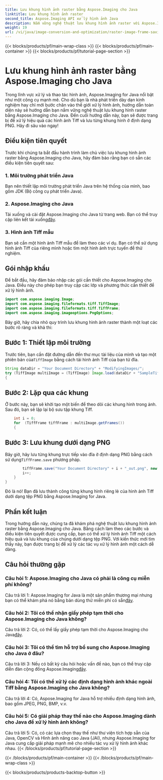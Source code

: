 ```yaml
---
title: Lưu khung hình ảnh raster bằng Aspose.Imaging cho Java
linktitle: Lưu khung hình ảnh raster
second_title: Aspose.Imaging API xử lý hình ảnh Java
description: Nắm vững nghệ thuật lưu khung hình ảnh raster với Aspose.Imaging cho Java. Tìm hiểu cách xử lý hiệu quả hình ảnh Tiff và lưu từng khung hình ở định dạng PNG.
weight: 19
url: /vi/java/image-conversion-and-optimization/raster-image-frame-saving/
---
```


{{< blocks/products/pf/main-wrap-class >}}
{{< blocks/products/pf/main-container >}}
{{< blocks/products/pf/tutorial-page-section >}}

# Lưu khung hình ảnh raster bằng Aspose.Imaging cho Java

Trong lĩnh vực xử lý và thao tác hình ảnh, Aspose.Imaging for Java nổi bật như một công cụ mạnh mẽ. Cho dù bạn là nhà phát triển dày dạn kinh nghiệm hay chỉ mới bước chân vào thế giới xử lý hình ảnh, hướng dẫn toàn diện này sẽ hướng dẫn bạn nắm vững nghệ thuật lưu khung hình raster bằng Aspose.Imaging cho Java. Đến cuối hướng dẫn này, bạn sẽ được trang bị để xử lý hiệu quả các hình ảnh Tiff và lưu từng khung hình ở định dạng PNG. Hãy đi sâu vào ngay!

## Điều kiện tiên quyết

Trước khi chúng ta bắt đầu hành trình làm chủ việc lưu khung hình ảnh raster bằng Aspose.Imaging cho Java, hãy đảm bảo rằng bạn có sẵn các điều kiện tiên quyết sau:

### 1. Môi trường phát triển Java
Bạn nên thiết lập môi trường phát triển Java trên hệ thống của mình, bao gồm JDK (Bộ công cụ phát triển Java).

### 2. Aspose.Imaging cho Java
 Tải xuống và cài đặt Aspose.Imaging cho Java từ trang web. Bạn có thể truy cập liên kết tải xuống[đây](https://releases.aspose.com/imaging/java/).

### 3. Hình ảnh Tiff mẫu
Bạn sẽ cần một hình ảnh Tiff mẫu để làm theo các ví dụ. Bạn có thể sử dụng hình ảnh Tiff của riêng mình hoặc tìm một hình ảnh trực tuyến để thử nghiệm.

## Gói nhập khẩu

Để bắt đầu, hãy đảm bảo nhập các gói cần thiết cho Aspose.Imaging cho Java. Điều này cho phép bạn truy cập các lớp và phương thức cần thiết để xử lý hình ảnh.

```java
import com.aspose.imaging.Image;
import com.aspose.imaging.fileformats.tiff.TiffImage;
import com.aspose.imaging.fileformats.tiff.TiffFrame;
import com.aspose.imaging.imageoptions.PngOptions;
```

Bây giờ, hãy chia nhỏ quy trình lưu khung hình ảnh raster thành một loạt các bước rõ ràng và khả thi:

## Bước 1: Thiết lập môi trường

 Trước tiên, bạn cần đặt đường dẫn đến thư mục tài liệu của mình và tạo một phiên bản của`TiffImage` bằng cách tải hình ảnh Tiff của bạn từ đĩa.

```java
String dataDir = "Your Document Directory" + "ModifyingImages/";
try (TiffImage multiImage = (TiffImage) Image.load(dataDir + "SampleTiff1.tiff"))
{
```

## Bước 2: Lặp qua các khung

Ở bước này, bạn sẽ khởi tạo một biến để theo dõi các khung hình trong ảnh. Sau đó, bạn sẽ lặp lại bộ sưu tập khung Tiff.

```java
    int i = 0;
    for  (TiffFrame tiffFrame : multiImage.getFrames())
    {
```

## Bước 3: Lưu khung dưới dạng PNG

 Bây giờ, hãy lưu từng khung trực tiếp vào đĩa ở định dạng PNG bằng cách sử dụng`TiffFrame.save` phương pháp.

```java
        tiffFrame.save("Your Document Directory" + i + "_out.png", new PngOptions());
        i++;
    }
}
```

Đó là nó! Bạn đã lưu thành công từng khung hình riêng lẻ của hình ảnh Tiff dưới dạng tệp PNG bằng Aspose.Imaging for Java.

## Phần kết luận

Trong hướng dẫn này, chúng ta đã khám phá nghệ thuật lưu khung hình ảnh raster bằng Aspose.Imaging cho Java. Bằng cách làm theo các bước và điều kiện tiên quyết được cung cấp, bạn có thể xử lý hình ảnh Tiff một cách hiệu quả và lưu khung của chúng dưới dạng tệp PNG. Với kiến thức mới tìm thấy này, bạn được trang bị để xử lý các tác vụ xử lý hình ảnh một cách dễ dàng.

## Câu hỏi thường gặp

### Câu hỏi 1: Aspose.Imaging cho Java có phải là công cụ miễn phí không?

 Câu trả lời 1: Aspose.Imaging for Java là một sản phẩm thương mại nhưng bạn có thể khám phá nó bằng bản dùng thử miễn phí có sẵn[đây](https://releases.aspose.com/).

### Câu hỏi 2: Tôi có thể nhận giấy phép tạm thời cho Aspose.Imaging cho Java không?

 Câu trả lời 2: Có, có thể lấy giấy phép tạm thời cho Aspose.Imaging cho Java[đây](https://purchase.aspose.com/temporary-license/).

### Câu hỏi 3: Tôi có thể tìm hỗ trợ bổ sung cho Aspose.Imaging cho Java ở đâu?

 Câu trả lời 3: Nếu có bất kỳ câu hỏi hoặc vấn đề nào, bạn có thể truy cập diễn đàn cộng đồng Aspose.Imaging[đây](https://forum.aspose.com/).

### Câu hỏi 4: Tôi có thể xử lý các định dạng hình ảnh khác ngoài Tiff bằng Aspose.Imaging cho Java không?

Câu trả lời 4: Có, Aspose.Imaging for Java hỗ trợ nhiều định dạng hình ảnh, bao gồm JPEG, PNG, BMP, v.v.

### Câu hỏi 5: Có giải pháp thay thế nào cho Aspose.Imaging dành cho Java để xử lý hình ảnh không?

Câu trả lời 5: Có, có các lựa chọn thay thế như thư viện tích hợp sẵn của Java, OpenCV và Hình ảnh nâng cao Java (JAI), nhưng Aspose.Imaging for Java cung cấp giải pháp mạnh mẽ cho nhiều tác vụ xử lý hình ảnh khác nhau.
{{< /blocks/products/pf/tutorial-page-section >}}

{{< /blocks/products/pf/main-container >}}
{{< /blocks/products/pf/main-wrap-class >}}

{{< blocks/products/products-backtop-button >}}
